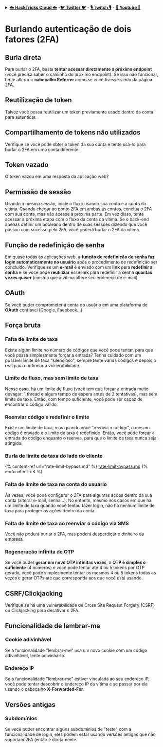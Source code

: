 <details>

<summary><a href="https://cloud.hacktricks.xyz/pentesting-cloud/pentesting-cloud-methodology"><strong>☁️ HackTricks Cloud ☁️</strong></a> -<a href="https://twitter.com/hacktricks_live"><strong>🐦 Twitter 🐦</strong></a> - <a href="https://www.twitch.tv/hacktricks_live/schedule"><strong>🎙️ Twitch 🎙️</strong></a> - <a href="https://www.youtube.com/@hacktricks_LIVE"><strong>🎥 Youtube 🎥</strong></a></summary>

- Você trabalha em uma **empresa de segurança cibernética**? Você quer ver sua **empresa anunciada no HackTricks**? ou você quer ter acesso à **última versão do PEASS ou baixar o HackTricks em PDF**? Confira os [**PLANOS DE ASSINATURA**](https://github.com/sponsors/carlospolop)!

- Descubra [**The PEASS Family**](https://opensea.io/collection/the-peass-family), nossa coleção exclusiva de [**NFTs**](https://opensea.io/collection/the-peass-family)

- Adquira o [**swag oficial do PEASS & HackTricks**](https://peass.creator-spring.com)

- **Junte-se ao** [**💬**](https://emojipedia.org/speech-balloon/) **grupo do Discord** ou ao [**grupo do telegram**](https://t.me/peass) ou **siga-me** no **Twitter** [**🐦**](https://github.com/carlospolop/hacktricks/tree/7af18b62b3bdc423e11444677a6a73d4043511e9/\[https:/emojipedia.org/bird/README.md)[**@carlospolopm**](https://twitter.com/hacktricks_live)**.**

- **Compartilhe suas técnicas de hacking enviando PRs para o [repositório hacktricks](https://github.com/carlospolop/hacktricks) e [hacktricks-cloud repo](https://github.com/carlospolop/hacktricks-cloud)**.

</details>


# **Burlando autenticação de dois fatores (2FA)**

## **Burla direta**

Para burlar o 2FA, basta **tentar acessar diretamente o próximo endpoint** (você precisa saber o caminho do próximo endpoint). Se isso não funcionar, tente alterar o **cabeçalho Referrer** como se você tivesse vindo da página 2FA.

## **Reutilização de token**

Talvez você possa reutilizar um token previamente usado dentro da conta para autenticar.

## Compartilhamento de tokens não utilizados

Verifique se você pode obter o token da sua conta e tente usá-lo para burlar o 2FA em uma conta diferente.

## Token vazado

O token vazou em uma resposta da aplicação web?

## Permissão de sessão

Usando a mesma sessão, inicie o fluxo usando sua conta e a conta da vítima. Quando chegar ao ponto 2FA em ambas as contas, conclua o 2FA com sua conta, mas não acesse a próxima parte. Em vez disso, tente acessar a próxima etapa com o fluxo da conta da vítima. Se o back-end apenas definir um booleano dentro de suas sessões dizendo que você passou com sucesso pelo 2FA, você poderá burlar o 2FA da vítima.

## **Função de redefinição de senha**

Em quase todas as aplicações web, a **função de redefinição de senha faz login automaticamente no usuário** após o procedimento de redefinição ser concluído. Verifique se um **e-mail** é enviado com um **link** para **redefinir a senha** e se você pode **reutilizar** esse **link** para redefinir a senha **quantas vezes quiser** (mesmo que a vítima altere seu endereço de e-mail).

## OAuth

Se você puder comprometer a conta do usuário em uma plataforma de **OAuth** confiável (Google, Facebook...)

## Força bruta

### Falta de limite de taxa

Existe algum limite no número de códigos que você pode tentar, para que você possa simplesmente forçar a entrada? Tenha cuidado com um possível limite de taxa "silencioso", sempre tente vários códigos e depois o real para confirmar a vulnerabilidade.

### Limite de fluxo, mas sem limite de taxa

Nesse caso, há um limite de fluxo (você tem que forçar a entrada muito devagar: 1 thread e algum tempo de espera antes de 2 tentativas), mas sem limite de taxa. Então, com tempo suficiente, você pode ser capaz de encontrar o código válido.

### Reenviar código e redefinir o limite

Existe um limite de taxa, mas quando você "reenvia o código", o mesmo código é enviado e o limite de taxa é redefinido. Então, você pode forçar a entrada do código enquanto o reenvia, para que o limite de taxa nunca seja atingido.

### Burla de limite de taxa do lado do cliente

{% content-ref url="rate-limit-bypass.md" %}
[rate-limit-bypass.md](rate-limit-bypass.md)
{% endcontent-ref %}

### Falta de limite de taxa na conta do usuário

Às vezes, você pode configurar o 2FA para algumas ações dentro da sua conta (alterar e-mail, senha...). No entanto, mesmo nos casos em que há um limite de taxa quando você tentou fazer login, não há nenhum limite de taxa para proteger as ações dentro da conta.

### Falta de limite de taxa ao reenviar o código via SMS

Você não poderá burlar o 2FA, mas poderá desperdiçar o dinheiro da empresa.

### Regeneração infinita de OTP

Se você puder **gerar um novo OTP infinitas vezes**, o **OTP é simples o suficiente** (4 números) e você pode tentar até 4 ou 5 tokens por OTP gerado, você pode simplesmente tentar os mesmos 4 ou 5 tokens todas as vezes e gerar OTPs até que corresponda aos que você está usando.

## CSRF/Clickjacking

Verifique se há uma vulnerabilidade de Cross Site Request Forgery (CSRF) ou Clickjacking para desativar o 2FA.

## Funcionalidade de lembrar-me

### Cookie adivinhável

Se a funcionalidade "lembrar-me" usa um novo cookie com um código adivinhável, tente adivinhá-lo.

### Endereço IP

Se a funcionalidade "lembrar-me" estiver vinculada ao seu endereço IP, você pode tentar descobrir o endereço IP da vítima e se passar por ela usando o cabeçalho **X-Forwarded-For**.

## Versões antigas

### Subdomínios

Se você puder encontrar alguns subdomínios de "teste" com a funcionalidade de login, eles podem estar usando versões antigas que não suportam 2FA (então é diretamente
